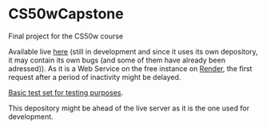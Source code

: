 # CS50wCapstone
Final project for the CS50w course

Available live [here](https://gwybodaeth.onrender.com) (still in development and since it uses its own depository, it may contain its own bugs (and some of them have already been adressed)). As it is a Web Service on the free instance on [Render](render.com), the first request after a period of inactivity might be delayed.

[Basic test set for testing purposes](https://gwybodaeth.onrender.com/set/2).

This depository might be ahead of the live server as it is the one used for development.